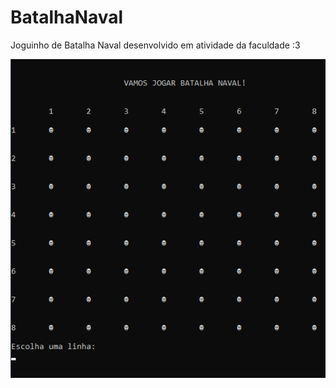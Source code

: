# BatalhaNaval
Joguinho de Batalha Naval desenvolvido em atividade da faculdade :3


![banner_BatalhaNaval](https://github.com/MatheusASouza/BatalhaNaval/blob/main/imagem_2021-07-07_204147.png)

